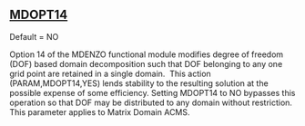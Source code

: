 ## [MDOPT14](https://help.hexagonmi.com/bundle/MSC_Nastran_2022.4/page/Nastran_Combined_Book/qrg/parameters/TOC.MDOPT14.xhtml)

Default = NO

Option 14 of the MDENZO functional module modifies degree of freedom (DOF) based domain decomposition such that DOF belonging to any one grid point are retained in a single domain.  This action (PARAM,MDOPT14,YES) lends stability to the resulting solution at the possible expense of some efficiency. Setting MDOPT14 to NO bypasses this operation so that DOF may be distributed to any domain without restriction. This parameter applies to Matrix Domain ACMS.

